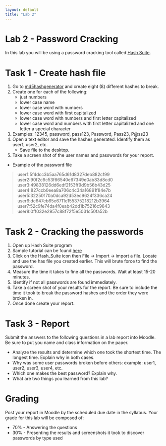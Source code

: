 ```yaml
---
layout: default
title: "Lab 2"
---
```


# Lab 2 - Password Cracking 

In this lab you will be using a password cracking tool called  [Hash Suite](https://hashsuite.openwall.net/).

# Task 1 - Create hash file 

1. Go to [md5hashgenerator](https://www.md5hashgenerator.com/) and create eight (8) different hashes to break.
2. Create one for each of the following:
    - just numbers
    - lower case name
    - lower case word with numbers
    - lower case word with first capitalized
    - lower case word with numbers and first letter capitalized
    - lower case word and numbers with first letter capitalized and one letter a special
character
3. Examples: 12345, password, pass123, Password, Pass23, P@ss23
4. Open a text editor and save the hashes generated. Identify them as user1, user2, etc.
    - Save file to the desktop.
5. Take a screen shot of the user names and passwords for your report.

- Example of the password file

> user1:5f4dcc3b5aa765d61d8327deb882cf99
> user2:90f2c9c53f66540e67349e0ab83d8cd0
> user3:49838126dd6edf2153ff9d9b56b43d25
> user4:827ccb0eea8a706c4c34a16891f84e7b
> user5:32250170a0dca92d53ec9624f336ca24
> user6:dc647eb65e6711e155375218212b3964
> user7:52c9fe74da4f0eab42dd1b75216c9843
> user8:0ff032e2957c88f72f5e5031c50fa52b

# Task 2 - Cracking the passwords
1. Open up Hash Suite program
2. Sample tutorial can be found [here](https://hashsuite.openwall.net/tutorial)
3. Click on the Hash_Suite icon then File -&gt; Import -&gt; import a file. Locate and use the has
file you created earlier. This will brute force to find the password.
4. Measure the time it takes to fine all the passwords. Wait at least 15-20 minutes.
5. Identify if not all passwords are found immediately.
6. Take a screen shot of your results for the report. Be sure to include the time it took to
break the password hashes and the order they were broken in.
7. Once done create your report.

# Task 3 - Report

Submit the answers to the following questions in a lab report into Moodle. Be sure to put you
name and class information on the paper.
- Analyze the results and determine which one took the shortest time. The longest time.
Explain why in both cases.
- Why was some user passwords broken before others: example: user1, user2, user3, user4, etc.
- Which one makes the best password? Explain why.
- What are two things you learned from this lab?

# Grading

Post your report in Moodle by the scheduled due date in the syllabus. Your grade for this lab will be composed of:
- 70% - Answering the questions
- 30% - Presenting the results and screenshots it took to discover passwords by type used
